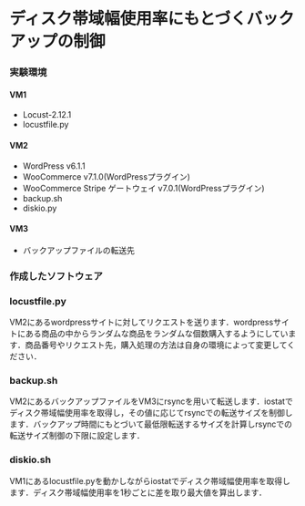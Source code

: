 # ディスク帯域幅使用率にもとづくバックアップの制御
### 実験環境
#### VM1
- Locust-2.12.1
- locustfile.py
#### VM2
- WordPress v6.1.1
- WooCommerce v7.1.0(WordPressプラグイン)
- WooCommerce Stripe ゲートウェイ v7.0.1(WordPressプラグイン)
- backup.sh
- diskio.py
#### VM3
- バックアップファイルの転送先
### 作成したソフトウェア
### locustfile.py
VM2にあるwordpressサイトに対してリクエストを送ります．wordpressサイトにある商品の中からランダムな商品をランダムな個数購入するようにしています．商品番号やリクエスト先，購入処理の方法は自身の環境によって変更してください．
<br>
### backup.sh
VM2にあるバックアップファイルをVM3にrsyncを用いて転送します．iostatでディスク帯域幅使用率を取得し，その値に応じてrsyncでの転送サイズを制御します．バックアップ時間にもとづいて最低限転送するサイズを計算しrsyncでの転送サイズ制御の下限に設定します．
<br>
### diskio.sh
VM1にあるlocustfile.pyを動かしながらiostatでディスク帯域幅使用率を取得します．ディスク帯域幅使用率を1秒ごとに差を取り最大値を算出します．

